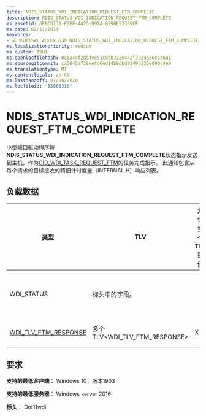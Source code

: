 ```yaml
---
title: NDIS_STATUS_WDI_INDICATION_REQUEST_FTM_COMPLETE
description: NDIS_STATUS_WDI_INDICATION_REQUEST_FTM_COMPLETE
ms.assetid: 6EBC0131-F2EF-4A2D-997A-8990E53369CF
ms.date: 02/11/2019
keywords:
- 从 Windows Vista 开始 NDIS_STATUS_WDI_INDICATION_REQUEST_FTM_COMPLETE 网络驱动程序
ms.localizationpriority: medium
ms.custom: 19H1
ms.openlocfilehash: 0a6a44f2da4ee51cabb722e442f7b24a86c1a6a1
ms.sourcegitcommit: ca5045a739eefd6ed14b9dbd9249b335e090c4e9
ms.translationtype: MT
ms.contentlocale: zh-CN
ms.lasthandoff: 07/06/2020
ms.locfileid: "85968316"
---
```

# <a name="ndis_status_wdi_indication_request_ftm_complete"></a>NDIS_STATUS_WDI_INDICATION_REQUEST_FTM_COMPLETE

小型端口驱动程序将**NDIS_STATUS_WDI_INDICATION_REQUEST_FTM_COMPLETE**状态指示发送到主机，作为[OID_WDI_TASK_REQUEST_FTM](oid-wdi-task-request-ftm.md)的任务完成指示。 此通知包含从每个请求的目标接收的精细计时度量（INTERNAL.H）响应列表。

## <a name="payload-data"></a>负载数据

| 类型 | TLV | 允许多个 TLV 实例 | 可选 | 说明 |
| --- | --- |--- | --- | --- |
| WDI_STATUS | 标头中的字段。  |   | 事件的一般完成状态。 |
| [WDI_TLV_FTM_RESPONSE](wdi-tlv-ftm-response.md) | 多个 TLV\<WDI_TLV_FTM_RESPONSE> | X |   | 每个目标的 INTERNAL.H 响应列表。 |

## <a name="requirements"></a>要求

**支持的最低客户端**： Windows 10，版本1903

**支持的最低服务器**： Windows server 2016

**标头**： Dot11wdi

